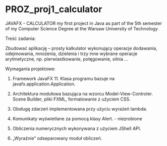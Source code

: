 # PROZ_proj1_calculator
JAVAFX - CALCULATOR my first project in Java as part of the 5th semester of my Computer Science Degree at the Warsaw University of Technology

Treść zadania:

Zbudować aplikację – prosty kalkulator wykonujący operacje dodawania,
odejmowania, mnożenia, dzielenia i trzy inne wybrane operacje
arytmetyczne, np. pierwiastkowanie, potęgowanie, silnia ...

Wymagania projektowe:
1. Framework JavaFX 11. Klasa programu bazuje na
javafx.application.Application.

2. Architektura modułowa bazująca na wzorcu Model-View-Controler.
Scene Builder, pliki FXML, formatowanie z użyciem CSS.

3. Obsługę zdarzeń implementowana przy użyciu wyrażeń lambda.

4. Komunikaty wyświetlane za pomocą klasy Alert. - niezrobione

5. Obliczenia numerycznych wykonywana z użyciem JShell API.

6. „Wyraźnie” odseparowany moduł obliczeń.
